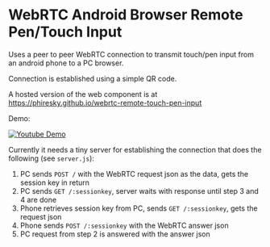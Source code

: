 # WebRTC Android Browser Remote Pen/Touch Input

Uses a peer to peer WebRTC connection to transmit touch/pen input from an android phone to a PC browser.

Connection is established using a simple QR code.

A hosted version of the web component is at https://phiresky.github.io/webrtc-remote-touch-pen-input

Demo:

[![Youtube Demo](http://share.gifyoutube.com/mLDpOR.gif)](https://www.youtube.com/watch?v=Gvsm84xL9Sk)


Currently it needs a tiny server for establishing the connection that does the following (see `server.js`):

1. PC sends `POST /` with the WebRTC request json as the data, gets the session key in return
2. PC sends `GET /:sessionkey`, server waits with response until step 3 and 4 are done
3. Phone retrieves session key from PC, sends `GET /:sessionkey`, gets the request json
4. Phone sends `POST /:sessionkey` with the WebRTC answer json
5. PC request from step 2 is answered with the answer json
